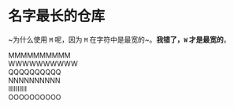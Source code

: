 # 名字最长的仓库

~为什么使用 `M` 呢，<dev>因为 `M` 在字符中是最宽的</dev>~。**我错了，`W` 才是最宽的**。

MMMMMMMMMM  
WWWWWWWWWW  
QQQQQQQQQQ  
NNNNNNNNNN  
IIIIIIIIII  
OOOOOOOOOO
